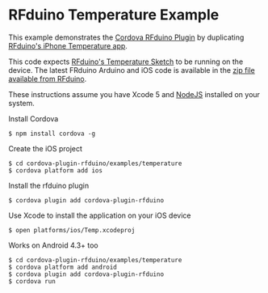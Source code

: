 # RFduino Temperature Example

This example demonstrates the [Cordova RFduino Plugin](https://github.com/don/cordova-plugin-rfduino) by duplicating [RFduino's iPhone Temperature app](https://itunes.apple.com/us/app/rfduino-temperature/id668832196?mt=8).

This code expects [RFduino's Temperature Sketch](https://gist.github.com/don/7947381#file-temperature-ino) to be running on the device. The latest FRduino Arduino and iOS code is available in the [zip file available from  RFduino](http://www.rfduino.com/download.html).

These instructions assume you have Xcode 5 and [NodeJS](http://nodejs.org) installed on your system.

Install Cordova

    $ npm install cordova -g
    
Create the iOS project

    $ cd cordova-plugin-rfduino/examples/temperature
    $ cordova platform add ios

Install the rfduino plugin

    $ cordova plugin add cordova-plugin-rfduino
    
Use Xcode to install the application on your iOS device

    $ open platforms/ios/Temp.xcodeproj

Works on Android 4.3+ too

    $ cd cordova-plugin-rfduino/examples/temperature
    $ cordova platform add android
    $ cordova plugin add cordova-plugin-rfduino
    $ cordova run